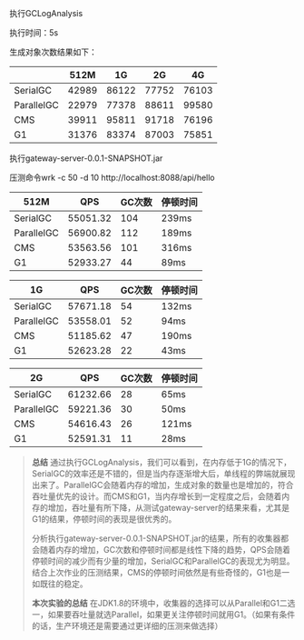 执行GCLogAnalysis

执行时间：5s

生成对象次数结果如下：

|            | 512M  | 1G    | 2G    | 4G    |
| ---------- | ----- | ----- | ----- | ----- |
| SerialGC   | 42989 | 86122 | 77752 | 76103 |
| ParallelGC | 22979 | 77378 | 88611 | 99580 |
| CMS        | 39911 | 95811 | 91718 | 76196 |
| G1         | 31376 | 83374 | 87003 | 75851 |

执行gateway-server-0.0.1-SNAPSHOT.jar

压测命令wrk -c 50 -d 10 http://localhost:8088/api/hello

| 512M       | QPS      | GC次数 | 停顿时间 |
| ---------- | -------- | ------ | -------- |
| SerialGC   | 55051.32 | 104    | 239ms    |
| ParallelGC | 56900.82 | 112    | 189ms    |
| CMS        | 53563.56 | 101    | 316ms    |
| G1         | 52933.27 | 44     | 89ms     |

| 1G         | QPS      | GC次数 | 停顿时间 |
| ---------- | -------- | ------ | -------- |
| SerialGC   | 57671.18 | 54     | 132ms    |
| ParallelGC | 53558.01 | 52     | 94ms     |
| CMS        | 51185.62 | 47     | 190ms    |
| G1         | 52623.28 | 22     | 43ms     |

| 2G         | QPS      | GC次数 | 停顿时间 |
| ---------- | -------- | ------ | -------- |
| SerialGC   | 61232.66 | 28     | 65ms     |
| ParallelGC | 59221.36 | 30     | 50ms     |
| CMS        | 54616.43 | 26     | 121ms    |
| G1         | 52591.31 | 11     | 28ms     |

> **总结** 通过执行GCLogAnalysis，我们可以看到，在内存低于1G的情况下，SerialGC的效率还是不错的，但是当内存逐渐增大后，单线程的弊端就展现出来了。ParallelGC会随着内存的增加，生成对象的数量也是增加的，符合吞吐量优先的设计。而CMS和G1，当内存增长到一定程度之后，会随着内存的增加，吞吐量有所下降，从测试gateway-server的结果来看，尤其是G1的结果，停顿时间的表现是很优秀的。
>
> 分析执行gateway-server-0.0.1-SNAPSHOT.jar的结果，所有的收集器都会随着内存的增加，GC次数和停顿时间都是线性下降的趋势，QPS会随着停顿时间的减少而有少量的增加，SerialGC和ParallelGC的表现尤为明显。结合上次作业的压测结果，CMS的停顿时间依然是有些奇怪的，G1也是一如既往的稳定。
>
> **本次实验的总结** 在JDK1.8的环境中，收集器的选择可以从Parallel和G1二选一，如果要吞吐量就选Parallel，如果更关注停顿时间就用G1。（如果有条件的话，生产环境还是需要通过更详细的压测来做选择）